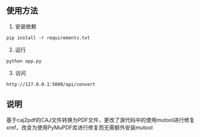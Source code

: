 ## 使用方法

1. 安装依赖
```
pip install -r requirements.txt
```

2. 运行
```
python app.py
```

3. 访问
```
http://127.0.0.1:5000/api/convert
```

## 说明
基于caj2pdf的CAJ文件转换为PDF文件，更改了源代码中的使用mutool进行修复xref，改变为使用PyMuPDF库进行修复而无需额外安装mutool
